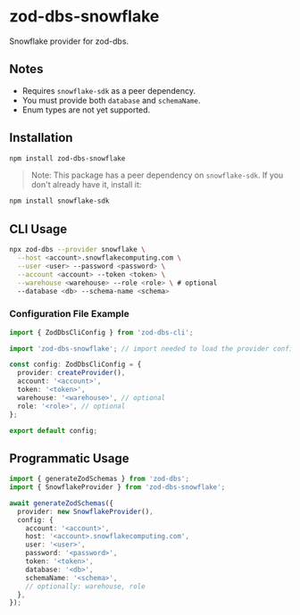 # zod-dbs-snowflake

Snowflake provider for zod-dbs.

## Notes

- Requires `snowflake-sdk` as a peer dependency.
- You must provide both `database` and `schemaName`.
- Enum types are not yet supported.

## Installation

```bash
npm install zod-dbs-snowflake
```

> Note: This package has a peer dependency on `snowflake-sdk`. If you don't already have it, install it:

```bash
npm install snowflake-sdk
```

## CLI Usage

```bash
npx zod-dbs --provider snowflake \
  --host <account>.snowflakecomputing.com \
  --user <user> --password <password> \
  --account <account> --token <token> \
  --warehouse <warehouse> --role <role> \ # optional
  --database <db> --schema-name <schema>
```

### Configuration File Example

```ts
import { ZodDbsCliConfig } from 'zod-dbs-cli';

import 'zod-dbs-snowflake'; // import needed to load the provider configuration types.

const config: ZodDbsCliConfig = {
  provider: createProvider(),
  account: '<account>',
  token: '<token>',
  warehouse: '<warehouse>', // optional
  role: '<role>', // optional
};

export default config;
```

## Programmatic Usage

```ts
import { generateZodSchemas } from 'zod-dbs';
import { SnowflakeProvider } from 'zod-dbs-snowflake';

await generateZodSchemas({
  provider: new SnowflakeProvider(),
  config: {
    account: '<account>',
    host: '<account>.snowflakecomputing.com',
    user: '<user>',
    password: '<password>',
    token: '<token>',
    database: '<db>',
    schemaName: '<schema>',
    // optionally: warehouse, role
  },
});
```
